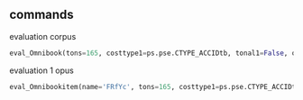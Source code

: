 

## commands 



evaluation corpus

```python
eval_Omnibook(tons=165, costtype1=ps.pse.CTYPE_ACCIDtb, tonal1=False, octave1=False, det1=False, global1=100, grid=ps.pse.Grid_Exhaustive, costtype2=ps.pse.CTYPE_ADplus, tonal2=True, octave2=True, det2=False, dflag=True, mflag=True, csflag=2)
```



evaluation 1 opus

```python
eval_Omnibookitem(name='FRfYc', tons=165, costtype1=ps.pse.CTYPE_ACCIDtb, tonal1=False, octave1=False, det1=False, global1=100, grid=ps.pse.Grid_Exhaustive, costtype2=ps.pse.CTYPE_ADplus, tonal2=True, octave2=True, det2=False, dflag=True, mflag=True, csflag=2)
```







